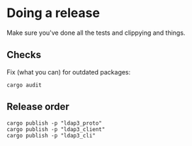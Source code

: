 # Doing a release

Make sure you've done all the tests and clippying and things.

## Checks

Fix (what you can) for outdated packages:

```shell
cargo audit
```

## Release order

```shell
cargo publish -p "ldap3_proto"
cargo publish -p "ldap3_client"
cargo publish -p "ldap3_cli"
```
